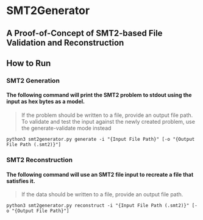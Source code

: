 # SMT2Generator

## A Proof-of-Concept of SMT2-based File Validation and Reconstruction

## How to Run
### SMT2 Generation
#### The following command will print the SMT2 problem to stdout using the input as hex bytes as a model. 
> If the problem should be written to a file, provide an output file path.
> To validate and test the input against the newly created problem, use the generate-validate mode instead
```
python3 smt2generator.py generate -i "{Input File Path}" [-o "{Output File Path (.smt2)}"]
```
### SMT2 Reconstruction
#### The following command will use an SMT2 file input to recreate a file that satisfies it.
> If the data should be written to a file, provide an output file path.
```
python3 smt2generator.py reconstruct -i "{Input File Path (.smt2)}" [-o "{Output File Path}"]
```
